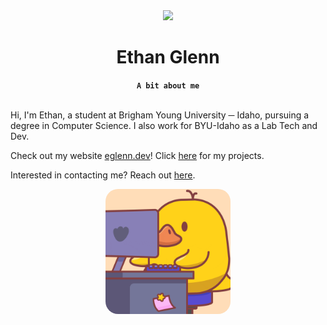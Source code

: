 <div id="header" align="center">
    <img src="https://eglenn.dev/images/profile.webp" width="100">
    <h1>Ethan Glenn</h1>
</div>

<div align="center">
    <b><code>A bit about me</code></b>
</div>

<br>

Hi, I'm Ethan, a student at Brigham Young University ─ Idaho, pursuing a degree in Computer Science. I also work for BYU-Idaho as a Lab Tech and Dev.

Check out my website [eglenn.dev](https://eglenn.dev/)! Click [here](https://eglenn.dev/projects) for my projects.

Interested in contacting me? Reach out [here](https://eglenn.dev/contact).

<div align="center">
    <img src="./resources/giphy.gif" style="border-radius: 10%; width: 200px">
</div>
